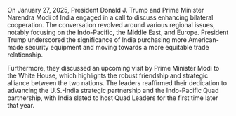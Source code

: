 On January 27, 2025, President Donald J. Trump and Prime Minister Narendra Modi of India engaged in a call to discuss enhancing bilateral cooperation. The conversation revolved around various regional issues, notably focusing on the Indo-Pacific, the Middle East, and Europe. President Trump underscored the significance of India purchasing more American-made security equipment and moving towards a more equitable trade relationship.

Furthermore, they discussed an upcoming visit by Prime Minister Modi to the White House, which highlights the robust friendship and strategic alliance between the two nations. The leaders reaffirmed their dedication to advancing the U.S.-India strategic partnership and the Indo-Pacific Quad partnership, with India slated to host Quad Leaders for the first time later that year.